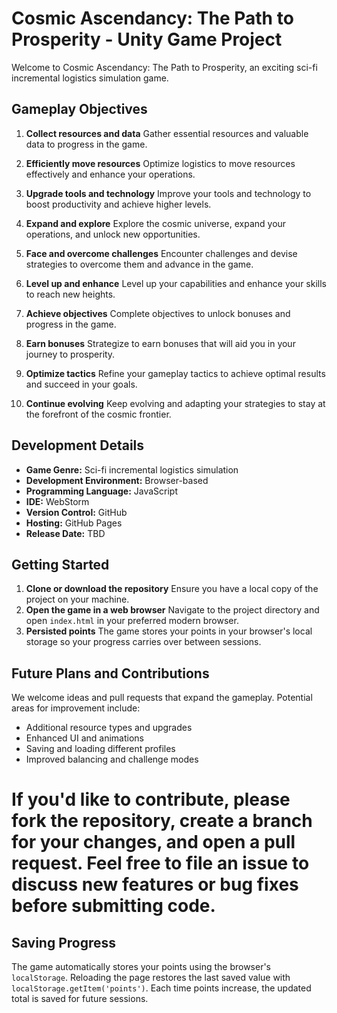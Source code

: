 # Cosmic Ascendancy: The Path to Prosperity - Unity Game Project

Welcome to Cosmic Ascendancy: The Path to Prosperity, an exciting sci-fi incremental logistics simulation game.

## Gameplay Objectives

1. **Collect resources and data**
   Gather essential resources and valuable data to progress in the game.

2. **Efficiently move resources**
   Optimize logistics to move resources effectively and enhance your operations.

3. **Upgrade tools and technology**
   Improve your tools and technology to boost productivity and achieve higher levels.

4. **Expand and explore**
   Explore the cosmic universe, expand your operations, and unlock new opportunities.

5. **Face and overcome challenges**
   Encounter challenges and devise strategies to overcome them and advance in the game.

6. **Level up and enhance**
   Level up your capabilities and enhance your skills to reach new heights.

7. **Achieve objectives**
   Complete objectives to unlock bonuses and progress in the game.

8. **Earn bonuses**
   Strategize to earn bonuses that will aid you in your journey to prosperity.

9. **Optimize tactics**
   Refine your gameplay tactics to achieve optimal results and succeed in your goals.

10. **Continue evolving**
    Keep evolving and adapting your strategies to stay at the forefront of the cosmic frontier.

## Development Details

- **Game Genre:** Sci-fi incremental logistics simulation
- **Development Environment:** Browser-based
- **Programming Language:** JavaScript
- **IDE:** WebStorm
- **Version Control:** GitHub
- **Hosting:** GitHub Pages
- **Release Date:** TBD


## Getting Started

1. **Clone or download the repository**
   Ensure you have a local copy of the project on your machine.
2. **Open the game in a web browser**
   Navigate to the project directory and open `index.html` in your preferred modern browser.
3. **Persisted points**
   The game stores your points in your browser's local storage so your progress carries over between sessions.

## Future Plans and Contributions

We welcome ideas and pull requests that expand the gameplay. Potential areas for improvement include:

- Additional resource types and upgrades
- Enhanced UI and animations
- Saving and loading different profiles
- Improved balancing and challenge modes

If you'd like to contribute, please fork the repository, create a branch for your changes, and open a pull request. Feel free to file an issue to discuss new features or bug fixes before submitting code.
=======
## Saving Progress

The game automatically stores your points using the browser's `localStorage`.
Reloading the page restores the last saved value with `localStorage.getItem('points')`.
Each time points increase, the updated total is saved for future sessions.

